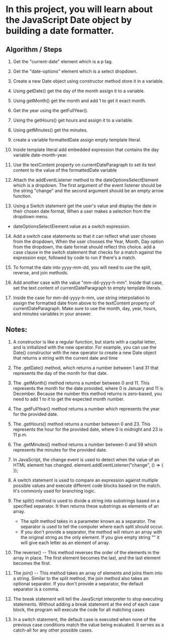 # In this project, you will learn about the JavaScript Date object by building a date formatter.

## Algorithm / Steps

1. Get the "current-date" element which is a p tag.
2. Get the "date-options" element which is a select dropdown.
3. Create a new Date object using constructor method store it in a variable.

4. Using getDate() get the day of the month assign it to a variable.
5. Using getMonth() get the month and add 1 to get it exact month.
6. Get the year using the getFullYear().
7. Using the getHours() get hours and assign it to a variable.
8. Using getMinutes() get the minutes.
9. create a variable formattedDate assign empty template literal.
10. Inside template literal add embedded expression that contains the day variable date-month-year.
11. Use the textContent property on currentDateParagraph to set its text content to the value of the formattedDate variable

12. Attach the addEventListener method to the dateOptionsSelectElement which is a dropdown. The first argument of the event listener should be the string "change" and the second argument should be an empty arrow function.

13. Using a Switch statement get the user's value and display the date in their chosen date format, When a user makes a selection from the dropdown menu.

- dateOptionsSelectElement.value as a switch expression.

14. Add a switch case statements so that it can reflect what user choses from the dropdown, When the user chooses the Year, Month, Day option from the dropdown, the date format should reflect this choice.
    add a case clause in the switch statement that checks for a match against the expression expr, followed by code to run if there's a match.

15. To format the date into yyyy-mm-dd, you will need to use the split, reverse, and join methods.

16. Add another case with the value "mm-dd-yyyy-h-mm". Inside that case, set the text content of currentDateParagraph to empty template literals.

17. Inside the case for mm-dd-yyyy-h-mm, use string interpolation to assign the formatted date from above to the textContent property of currentDateParagraph. Make sure to use the month, day, year, hours, and minutes variables in your answer.

## Notes:

1. A constructor is like a regular function, but starts with a capital letter, and is initialized with the new operator.
   For example, you can use the Date() constructor with the new operator to create a new Date object that returns a string with the current date and time

2. The .getDate() method, which returns a number between 1 and 31 that represents the day of the month for that date.

3. The .getMonth() method returns a number between 0 and 11. This represents the month for the date provided, where 0 is January and 11 is December. Because the number this method returns is zero-based, you need to add 1 to it to get the expected month number.

4. The .getFullYear() method returns a number which represents the year for the provided date.

5. The .getHours() method returns a number between 0 and 23. This represents the hour for the provided date, where 0 is midnight and 23 is 11 p.m.
6. The .getMinutes() method returns a number between 0 and 59 which represents the minutes for the provided date.

7. In JavaScript, the change event is used to detect when the value of an HTML element has changed.
   element.addEventListener("change", () => {
   });

8. A switch statement is used to compare an expression against multiple possible values and execute different code blocks based on the match. It's commonly used for branching logic.

9. The split() method is used to divide a string into substrings based on a specified separator. It then returns these substrings as elements of an array.

   - The split method takes in a parameter known as a separator. The separator is used to tell the computer where each split should occur.
   - If you don't provide a separator, the method will return an array with the original string as the only element. If you give empty string "" it will give each letter as an element of array.

10. The reverse() -- This method reverses the order of the elements in the array in place. The first element becomes the last, and the last element becomes the first.

11. The join() -- This method takes an array of elements and joins them into a string.
    Similar to the split method, the join method also takes an optional separator. If you don't provide a separator, the default separator is a comma.

12. The break statement will tell the JavaScript interpreter to stop executing statements. Without adding a break statement at the end of each case block, the program will execute the code for all matching cases

13. In a switch statement, the default case is executed when none of the previous case conditions match the value being evaluated. It serves as a catch-all for any other possible cases.
